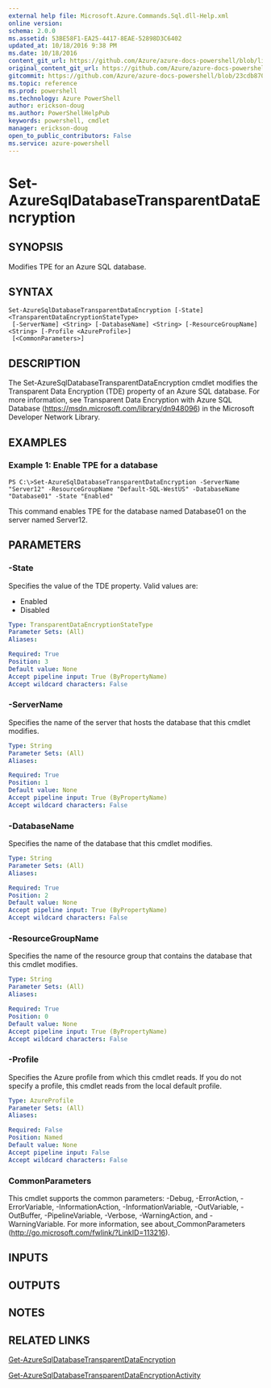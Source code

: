 ```yaml
---
external help file: Microsoft.Azure.Commands.Sql.dll-Help.xml
online version: 
schema: 2.0.0
ms.assetid: 53BE58F1-EA25-4417-8EAE-52898D3C6402
updated_at: 10/18/2016 9:38 PM
ms.date: 10/18/2016
content_git_url: https://github.com/Azure/azure-docs-powershell/blob/live/azureps-cmdlets-docs/ResourceManager/AzureRM.Sql/v0.9.8/Set-AzureSqlDatabaseTransparentDataEncryption.md
original_content_git_url: https://github.com/Azure/azure-docs-powershell/blob/live/azureps-cmdlets-docs/ResourceManager/AzureRM.Sql/v0.9.8/Set-AzureSqlDatabaseTransparentDataEncryption.md
gitcommit: https://github.com/Azure/azure-docs-powershell/blob/23cdb8705d4ab9807c0e21b238f3b134a7d49c7d/azureps-cmdlets-docs/ResourceManager/AzureRM.Sql/v0.9.8/Set-AzureSqlDatabaseTransparentDataEncryption.md
ms.topic: reference
ms.prod: powershell
ms.technology: Azure PowerShell
author: erickson-doug
ms.author: PowerShellHelpPub
keywords: powershell, cmdlet
manager: erickson-doug
open_to_public_contributors: False
ms.service: azure-powershell
---
```


# Set-AzureSqlDatabaseTransparentDataEncryption

## SYNOPSIS
Modifies TPE for an Azure SQL database.

## SYNTAX

```
Set-AzureSqlDatabaseTransparentDataEncryption [-State] <TransparentDataEncryptionStateType>
 [-ServerName] <String> [-DatabaseName] <String> [-ResourceGroupName] <String> [-Profile <AzureProfile>]
 [<CommonParameters>]
```

## DESCRIPTION
The Set-AzureSqlDatabaseTransparentDataEncryption cmdlet modifies the Transparent Data Encryption (TDE) property of an Azure SQL database.
For more information, see Transparent Data Encryption with Azure SQL Database (https://msdn.microsoft.com/library/dn948096) in the Microsoft Developer Network Library.

## EXAMPLES

### Example 1: Enable TPE for a database
```
PS C:\>Set-AzureSqlDatabaseTransparentDataEncryption -ServerName "Server12" -ResourceGroupName "Default-SQL-WestUS" -DatabaseName "Database01" -State "Enabled"
```

This command enables TPE for the database named Database01 on the server named Server12.

## PARAMETERS

### -State
Specifies the value of the TDE property.
Valid values are: 

- Enabled 
- Disabled

```yaml
Type: TransparentDataEncryptionStateType
Parameter Sets: (All)
Aliases: 

Required: True
Position: 3
Default value: None
Accept pipeline input: True (ByPropertyName)
Accept wildcard characters: False
```

### -ServerName
Specifies the name of the server that hosts the database that this cmdlet modifies.

```yaml
Type: String
Parameter Sets: (All)
Aliases: 

Required: True
Position: 1
Default value: None
Accept pipeline input: True (ByPropertyName)
Accept wildcard characters: False
```

### -DatabaseName
Specifies the name of the database that this cmdlet modifies.

```yaml
Type: String
Parameter Sets: (All)
Aliases: 

Required: True
Position: 2
Default value: None
Accept pipeline input: True (ByPropertyName)
Accept wildcard characters: False
```

### -ResourceGroupName
Specifies the name of the resource group that contains the database that this cmdlet modifies.

```yaml
Type: String
Parameter Sets: (All)
Aliases: 

Required: True
Position: 0
Default value: None
Accept pipeline input: True (ByPropertyName)
Accept wildcard characters: False
```

### -Profile
Specifies the Azure profile from which this cmdlet reads.
If you do not specify a profile, this cmdlet reads from the local default profile.

```yaml
Type: AzureProfile
Parameter Sets: (All)
Aliases: 

Required: False
Position: Named
Default value: None
Accept pipeline input: False
Accept wildcard characters: False
```

### CommonParameters
This cmdlet supports the common parameters: -Debug, -ErrorAction, -ErrorVariable, -InformationAction, -InformationVariable, -OutVariable, -OutBuffer, -PipelineVariable, -Verbose, -WarningAction, and -WarningVariable. For more information, see about_CommonParameters (http://go.microsoft.com/fwlink/?LinkID=113216).

## INPUTS

## OUTPUTS

## NOTES

## RELATED LINKS

[Get-AzureSqlDatabaseTransparentDataEncryption]()

[Get-AzureSqlDatabaseTransparentDataEncryptionActivity]()


